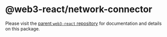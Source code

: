 # @web3-react/network-connector

Please visit the [parent `web3-react` repository](https://github.com/NoahZinsmeister/web3-react) for documentation and details on this package.

